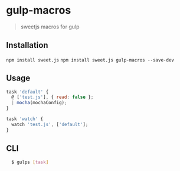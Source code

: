gulp-macros
===========

> sweetjs macros for gulp

Installation
------------

`npm install sweet.js`
`npm install sweet.js gulp-macros --save-dev`

Usage
-----

```js
task 'default' {
  @ ['test.js'], { read: false };
  | mocha(mochaConfig);
}

task 'watch' {
  watch 'test.js', ['default'];
}
```

CLI
---

```bash
  $ gulps [task]
```
